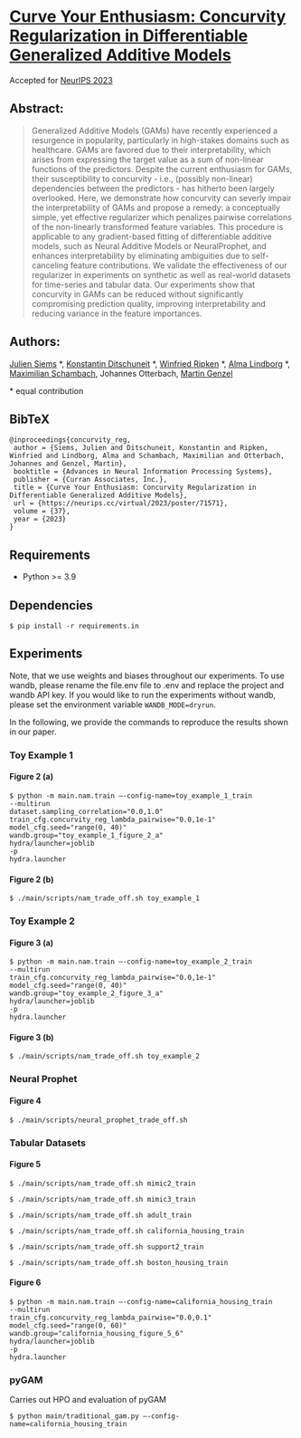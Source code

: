 # [Curve Your Enthusiasm: Concurvity Regularization in Differentiable Generalized Additive Models](https://arxiv.org/abs/2305.11475)
Accepted for [NeurIPS 2023](https://neurips.cc/virtual/2023/poster/71571)


## Abstract:
> Generalized Additive Models (GAMs) have recently experienced a resurgence in popularity, particularly in high-stakes domains such as healthcare. GAMs are favored due to their interpretability, which arises from expressing the target value as a sum of non-linear functions of the predictors. Despite the current enthusiasm for GAMs, their susceptibility to concurvity - i.e., (possibly non-linear) dependencies between the predictors - has hitherto been largely overlooked. Here, we demonstrate how concurvity can severly impair the interpretability of GAMs and propose a remedy: a conceptually simple, yet effective regularizer which penalizes pairwise correlations of the non-linearly transformed feature variables. This procedure is applicable to any gradient-based fitting of differentiable additive models, such as Neural Additive Models or NeuralProphet, and enhances interpretability by eliminating ambiguities due to self-canceling feature contributions. We validate the effectiveness of our regularizer in experiments on synthetic as well as real-world datasets for time-series and tabular data. Our experiments show that concurvity in GAMs can be reduced without significantly compromising prediction quality, improving interpretability and reducing variance in the feature importances.


## Authors:
[Julien Siems](https://scholar.google.de/citations?user=rKgTTh8AAAAJ&hl=de) *, [Konstantin Ditschuneit](https://ditschuneit.de/konstantin/) *, [Winfried Ripken](https://winfried-ripken.github.io/) *, [Alma Lindborg](https://scholar.google.com/citations?user=IBrCbDoAAAAJ&hl=sv) *, [Maximilian Schambach](https://maxschambach.github.io/), Johannes Otterbach, [Martin Genzel](https://martingenzel.com/)

\* equal contribution

## BibTeX
```
@inproceedings{concurvity_reg,
 author = {Siems, Julien and Ditschuneit, Konstantin and Ripken, Winfried and Lindborg, Alma and Schambach, Maximilian and Otterbach, Johannes and Genzel, Martin},
 booktitle = {Advances in Neural Information Processing Systems},
 publisher = {Curran Associates, Inc.},
 title = {Curve Your Enthusiasm: Concurvity Regularization in Differentiable Generalized Additive Models},
 url = {https://neurips.cc/virtual/2023/poster/71571},
 volume = {37},
 year = {2023}
}
```

## Requirements
- Python >= 3.9
## Dependencies
```
$ pip install -r requirements.in
```
## Experiments
Note, that we use weights and biases throughout our experiments. To use wandb, please rename the file.env file to .env and replace the project and wandb API key.
If you would like to run the experiments without wandb, please set the environment variable `WANDB_MODE=dryrun`.

In the following, we provide the commands to reproduce the results shown in our paper.

### Toy Example 1
#### Figure 2 (a)
```
$ python -m main.nam.train —-config-name=toy_example_1_train
--multirun
dataset.sampling_correlation="0.0,1.0"
train_cfg.concurvity_reg_lambda_pairwise="0.0,1e-1"
model_cfg.seed="range(0, 40)"
wandb.group="toy_example_1_figure_2_a"
hydra/launcher=joblib
-p
hydra.launcher
```

#### Figure 2 (b)
```
$ ./main/scripts/nam_trade_off.sh toy_example_1
```

### Toy Example 2
#### Figure 3 (a)
```
$ python -m main.nam.train —-config-name=toy_example_2_train
--multirun
train_cfg.concurvity_reg_lambda_pairwise="0.0,1e-1"
model_cfg.seed="range(0, 40)"
wandb.group="toy_example_2_figure_3_a"
hydra/launcher=joblib
-p
hydra.launcher
```
#### Figure 3 (b)
```
$ ./main/scripts/nam_trade_off.sh toy_example_2
```

### Neural Prophet
#### Figure 4
```
$ ./main/scripts/neural_prophet_trade_off.sh
```

### Tabular Datasets
#### Figure 5
```
$ ./main/scripts/nam_trade_off.sh mimic2_train
```
```
$ ./main/scripts/nam_trade_off.sh mimic3_train
```
```
$ ./main/scripts/nam_trade_off.sh adult_train
```
```
$ ./main/scripts/nam_trade_off.sh california_housing_train
```
```
$ ./main/scripts/nam_trade_off.sh support2_train
```
```
$ ./main/scripts/nam_trade_off.sh boston_housing_train
```

#### Figure 6
```
$ python -m main.nam.train —-config-name=california_housing_train
--multirun
train_cfg.concurvity_reg_lambda_pairwise="0.0,0.1"
model_cfg.seed="range(0, 60)"
wandb.group="california_housing_figure_5_6"
hydra/launcher=joblib
-p
hydra.launcher
```

### pyGAM
Carries out HPO and evaluation of pyGAM
```
$ python main/traditional_gam.py —-config-name=california_housing_train
```
